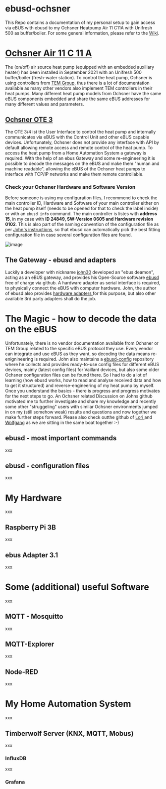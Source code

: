 # ebusd-ochsner
This Repo contains a documentation of my personal setup to gain access via eBUS with ebusd to my Ochsner Heatpump Air 11 C11A with Unifresh 500 as buffer/boiler. 
For some general information, please refer to the [Wiki](https://github.com/cybersmart-eu/ebusd-ochsner/wiki/).
# [Ochsner Air 11 C 11 A](https://www.ochsner.com/de-de/ochsner-produkte/air-11-c11a/)
The (on/off) air source heat pump (equipped with an embedded auxiliary heater) has been installed in September 2021 with an Unifresh 500 buffer/boiler (fresh-water station). To control the heat pump, Ochsner is using controllers from [TEM Group](https://www.tem.ch/), thus there is a lot of documentation available as many other vendors also implement TEM controllers in their heat pumps. Many different heat pump models from Ochsner have the same eBUS components embedded and share the same eBUS addresses for many different values and parameters.

## [Ochsner OTE 3](https://www.ochsner.com/fileadmin/downloads/OP/RA_OTE_3+4_EK_DE06.pdf)
The OTE 3/4 ist the User Interface to control the heat pump and internally communicates via eBUS with the Control Unit and other eBUS capable devices. Unfortunately, Ochsner does not provide any interface with API by default allowing remote access and remote control of the heat pump. To access the heat pump from a Home Automation System a gateway is required.
With the help of an ebus Gateway and some re-engineering it is possible to decode the messages on the eBUS and make them "human and machine readable", allowing the eBUS of the Ochsner heat pumps to interface with TCP/IP networks and make them remote controllable.

### Check your Ochsner Hardware and Software Version
Before someone is using my configuration files, I recommend to check the main controller ID, Hardware and Software of your main controller either on the heat pump itself (needs to be opened for that to check the label inside) or with an `ebusd info` command. The main controller is listes with **address 15**, in my case with **ID 24849, SW-Version 0605 and Hardware revision 0102**. This is also part of the naming convention of the configuration file as per [John's instructions](https://github.com/john30/ebusd-configuration), so that ebusd can automatically pick the best fitting configuration file in case several configuration files are found.

![image](https://github.com/cybersmart-eu/ebusd-ochsner/assets/77569473/8c0f0833-acea-463e-8084-536d43769e9a)

## The Gateway - ebusd and adapters
Luckily a developer with nickname [john30](https://github.com/john30) developed an "ebus deamon", acting as an eBUS gateway, and provides his Open-Source software [ebusd](https://github.com/john30/ebusd) free of charge via github. A hardware adapter as serial interface is required, to physically connect the eBUS with computer hardware. John, the author of ebusd also provides [hardware adapters ](https://adapter.ebusd.eu/) for this purpose, but also other available 3rd party adapters shall do the job.

# The Magic - how to decode the data on the eBUS
Unfortunately, there is no vendor documentation available from Ochsner or TEM Group related to the specific eBUS protocol they use. Every vendor can integrate and use eBUS as they want, so decoding the data means re-enignineering is required. John also maintains a [ebusd-config](https://github.com/john30/ebusd-configuration) repository where he collects and provides ready-to-use config files for different eBUS devices, mainly (latest config files) for Vaillant devices, but also some older Ochsner configuration files can be found there. 
So I had to do a lot of learning (how ebusd works, how to read and analyse received data and how to get it structured) and reverse-engineering of my heat pump by myself. Once you understand the basics - there is progress and progress motivates for the next steps to go. An Ochsner related Discussion on Johns github motivated me to further investigate and share my knowledge and recently some other "struggeling" users with similar Ochsner environments jumped in on my (still somehow weak) results and questions and now together we make further steps forward.
Please also check outthe github of [Lori ](https://github.com/Lorilatschki) and [Wolfgang](https://github.com/wiedwo) as we are sitting in the same boat together :-)

## ebusd - most important commands
xxx
## ebusd - configuration files
xxx

# My Hardware
xxx
## Raspberry Pi 3B
xxx
## ebus Adapter 3.1
xxx

# Some (additional) useful Software
xxx
## MQTT - Mosquitto
xxx
## MQTT-Explorer
xxx
## Node-RED
xxx

# My Home Automation System
xxx
## Timberwolf Server (KNX, MQTT, Mobus)
xxx
### InfluxDB
xxx
### Grafana

